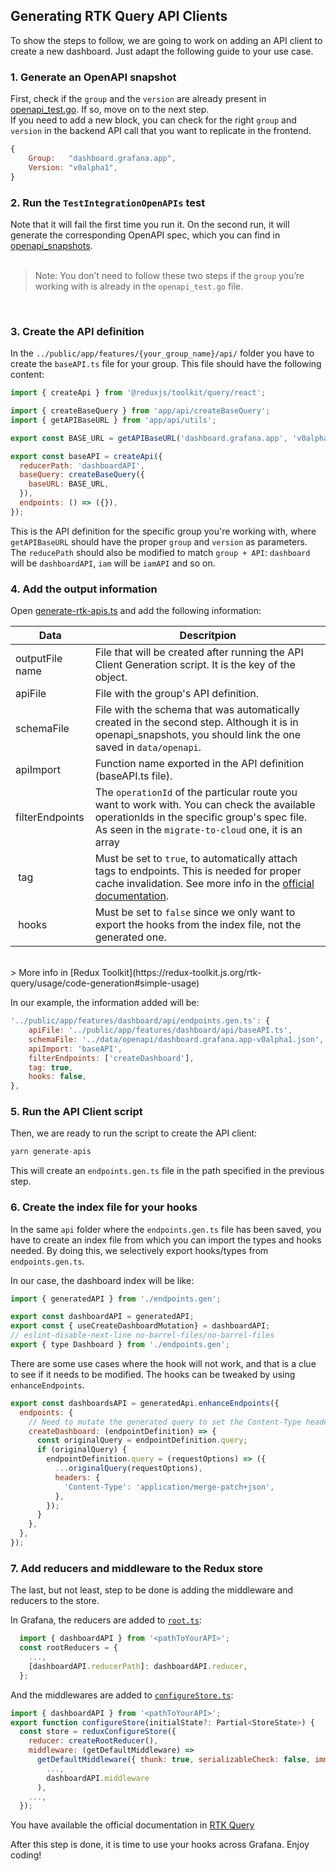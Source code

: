 ## Generating RTK Query API Clients

To show the steps to follow, we are going to work on adding an API client to create a new dashboard. Just adapt the following guide to your use case.

### 1. Generate an OpenAPI snapshot

First, check if the `group` and the `version` are already present in [openapi_test.go](/pkg/tests/apis/openapi_test.go). If so, move on to the next step.
<br/> If you need to add a new block, you can check for the right `group` and `version` in the backend API call that you want to replicate in the frontend.

```jsx
{
    Group:   "dashboard.grafana.app",
	Version: "v0alpha1",
}
```

### 2. Run the `TestIntegrationOpenAPIs` test

Note that it will fail the first time you run it. On the second run, it will generate the corresponding OpenAPI spec, which you can find in [openapi_snapshots](/pkg/tests/apis/openapi_snapshots).
<br/>
<br/>

> Note: You don’t need to follow these two steps if the `group` you’re working with is already in the `openapi_test.go` file.

<br/>

### 3. Create the API definition

In the `../public/app/features/{your_group_name}/api/` folder you have to create the `baseAPI.ts` file for your group. This file should have the following content:

```jsx
import { createApi } from '@reduxjs/toolkit/query/react';

import { createBaseQuery } from 'app/api/createBaseQuery';
import { getAPIBaseURL } from 'app/api/utils';

export const BASE_URL = getAPIBaseURL('dashboard.grafana.app', 'v0alpha1');

export const baseAPI = createApi({
  reducerPath: 'dashboardAPI',
  baseQuery: createBaseQuery({
    baseURL: BASE_URL,
  }),
  endpoints: () => ({}),
});
```

This is the API definition for the specific group you're working with, where `getAPIBaseURL` should have the proper `group` and `version` as parameters. The `reducePath` should also be modified to match `group + API`: `dashboard` will be `dashboardAPI`, `iam` will be `iamAPI` and so on.

### 4. Add the output information

Open [generate-rtk-apis.ts](scripts/generate-rtk-apis.ts) and add the following information:

| Data            | Descritpion                                                                                                                                                                                                                                                                               |
| --------------- | ----------------------------------------------------------------------------------------------------------------------------------------------------------------------------------------------------------------------------------------------------------------------------------------- |
| outputFile name | File that will be created after running the API Client Generation script. It is the key of the object.                                                                                                                                                                                    |
| apiFile         | File with the group's API definition.                                                                                                                                                                                                                                                     |
| schemaFile      | File with the schema that was automatically created in the second step. Although it is in openapi_snapshots, you should link the one saved in `data/openapi`.                                                                                                                             |
| apiImport       | Function name exported in the API definition (baseAPI.ts file).                                                                                                                                                                                                                           |
| filterEndpoints | The `operationId` of the particular route you want to work with. You can check the available operationIds in the specific group's spec file. As seen in the `migrate-to-cloud` one, it is an array                                                                                        |
|  tag            | Must be set to `true`, to automatically attach tags to endpoints. This is needed for proper cache invalidation. See more info in the [official documentation](https://redux-toolkit.js.org/rtk-query/usage/automated-refetching#:~:text=RTK%20Query%20uses,an%20active%20subscription.).  |
|  hooks          | Must be set to `false` since we only want to export the hooks from the index file, not the generated one.                                                                                                                                                                                 |

<br/>
> More info in [Redux Toolkit](https://redux-toolkit.js.org/rtk-query/usage/code-generation#simple-usage)

In our example, the information added will be:

```jsx
'../public/app/features/dashboard/api/endpoints.gen.ts': {
    apiFile: '../public/app/features/dashboard/api/baseAPI.ts',
    schemaFile: '../data/openapi/dashboard.grafana.app-v0alpha1.json',
    apiImport: 'baseAPI',
    filterEndpoints: ['createDashboard'],
    tag: true,
    hooks: false,
},
```

### 5. Run the API Client script

Then, we are ready to run the script to create the API client:

```jsx
yarn generate-apis
```

This will create an `endpoints.gen.ts` file in the path specified in the previous step.

### 6. Create the index file for your hooks

In the same `api` folder where the `endpoints.gen.ts` file has been saved, you have to create an index file from which you can import the types and hooks needed. By doing this, we selectively export hooks/types from `endpoints.gen.ts`.

In our case, the dashboard index will be like:

```jsx
import { generatedAPI } from './endpoints.gen';

export const dashboardAPI = generatedAPI;
export const { useCreateDashboardMutation} = dashboardAPI;
// eslint-disable-next-line no-barrel-files/no-barrel-files
export { type Dashboard } from './endpoints.gen';

```

There are some use cases where the hook will not work, and that is a clue to see if it needs to be modified. The hooks can be tweaked by using `enhanceEndpoints`.

```jsx
export const dashboardsAPI = generatedApi.enhanceEndpoints({
  endpoints: {
    // Need to mutate the generated query to set the Content-Type header correctly
    createDashboard: (endpointDefinition) => {
      const originalQuery = endpointDefinition.query;
      if (originalQuery) {
        endpointDefinition.query = (requestOptions) => ({
          ...originalQuery(requestOptions),
          headers: {
            'Content-Type': 'application/merge-patch+json',
          },
        });
      }
    },
  },
});
```

### 7. Add reducers and middleware to the Redux store

The last, but not least, step to be done is adding the middleware and reducers to the store.

In Grafana, the reducers are added to [`root.ts`](public/app/core/reducers/root.ts):

```jsx
  import { dashboardAPI } from '<pathToYourAPI>';
  const rootReducers = {
    ...,
    [dashboardAPI.reducerPath]: dashboardAPI.reducer,
  };
```

And the middlewares are added to [`configureStore.ts`](public/app/store/configureStore.ts):

```jsx
import { dashboardAPI } from '<pathToYourAPI>';
export function configureStore(initialState?: Partial<StoreState>) {
  const store = reduxConfigureStore({
    reducer: createRootReducer(),
    middleware: (getDefaultMiddleware) =>
      getDefaultMiddleware({ thunk: true, serializableCheck: false, immutableCheck: false }).concat(
        ...,
        dashboardAPI.middleware
      ),
    ...,
  });
```

You have available the official documentation in [RTK Query](https://redux-toolkit.js.org/tutorials/rtk-query#add-the-service-to-your-store)

After this step is done, it is time to use your hooks across Grafana.
Enjoy coding!
